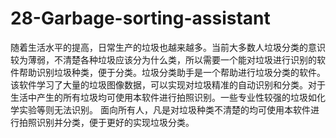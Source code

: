 # 28-Garbage-sorting-assistant
随着生活水平的提高，日常生产的垃圾也越来越多。当前大多数人垃圾分类的意识较为薄弱，不清楚各种垃圾应该分为什么类，所以需要一个能对垃圾进行识别的软件帮助识别垃圾种类，便于分类。垃圾分类助手是一个帮助进行垃圾分类的软件。该软件学习了大量的垃圾图像数据，可以实现对垃圾精准的自动识别和分类。对于生活中产生的所有垃圾均可使用本软件进行拍照识别。一些专业性较强的垃圾如化学实验等则无法识别。
面向所有人，凡是对垃圾种类不清楚的均可使用本软件进行拍照识别并分类，便于更好的实现垃圾分类。
